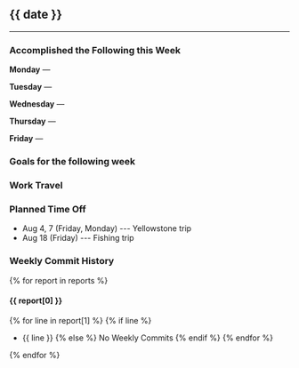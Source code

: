 ## {{ date }}
---

### Accomplished the Following this Week

**Monday** &mdash;

**Tuesday** &mdash;

**Wednesday** &mdash;

**Thursday** &mdash;

**Friday** &mdash;

### Goals for the following week

### Work Travel

### Planned Time Off

- Aug 4, 7 (Friday, Monday) --- Yellowstone trip
- Aug 18 (Friday) --- Fishing trip

### Weekly Commit History

{% for report in reports %}

#### {{ report[0] }}	
{% for line in report[1] %}
{% if line %}
- {{ line }}
{% else %}
No Weekly Commits
{% endif %}
{% endfor %}

{% endfor %}

